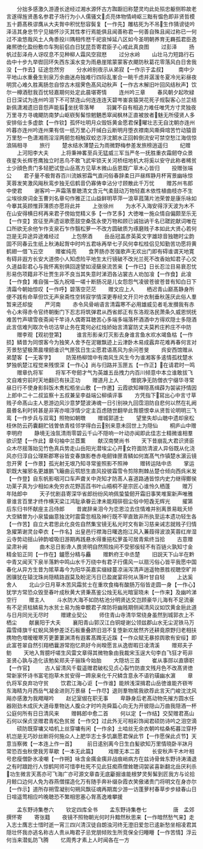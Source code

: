 <!-- { "loadSidebar": true } -->
　　分拙多感激久游遵长途经过湘水源怀古方踟蹰旧称楚灵均此处殒忠躯侧聆故老言遂得旌贤愚名参君子场行为小人儒骚文贞亮体物情﨑岖三黜有愠色即非贤哲模五十爵髙秩谬膺从大夫胷中积忧愁容鬓复【一作先】雕枯死为不吊生作猜谤徒吟泽洁其身忠节宁见输怀沙灭其性孝行焉能俱且闻善称君一何善自殊且闻过称已一何过不渝悠哉风土人角黍投川隅相传厯千祀哀悼延八区如今圣明朝养育无羇孤君臣逸雍熈徳化盈纷敷巾车狥前侣白日犹昆吾寄君臣子心戒此真良图
　　过彭泽
　　扬帆过彭泽舟人讶叹息不见种柳人霜风空寂厯
　　过分水岭
　　山壮马力短路行石齿中十步九举辔回环失西东溪水变为雨悬崖隂蒙蒙客衣飃防秋葛花零落风白日舍我没【一作去】征途忽然穷
　　分水岭别夜示从弟寂【一作示于孟叔】
　　南中少平地山水重叠生别泉万余曲迷舟独难行四际乱峯合一眺千虑并潺湲冬夏冷光彩昼夜明赏心难久胜离肠忽自惊古木揺霁色髙风动秋声【一作古木解旧叶回风结秋声】饮尔一樽酒慰我百忧轻嘉期何处定此晨堪寄情
　　连州吟三章
　　春风朝夕起吹緑日日深试为连州吟泪下不可禁连山何连连连天碧岑崟哀猿哭花死子规裂客心兰芷结新佩潇湘遗旧音怨声能翦坐抚零落琴
　　羽翼不自有相追力难任唯凭方寸灵独夜万里寻方寻魂飃防南梦山岖嵚髣髴惊魍魉悉窣闻枫林正直被放者魅无所侵贤人多安排俗士多虚歆【一作钦】孤怀吐明月众毁铄黄金愿君保曜壮志无自沈朝亦连州吟暮亦连州吟连州果有信一纸万里心开缄白云断明月堕衣襟南风嘶舜琯苦竹动猿音万里愁一色潇湘雨淫淫两劒忽相触双蛟恣浮沈鬭水正回斡倒流安可禁空愁江海信惊浪隔相寻
　　旅行
　　楚水结氷薄楚云为雨微野梅参差发旅榜逍遥归
　　纪赠
　　上河阳李大夫
　　上将秉神畧至兵无猛威三军当严冬一抚胜重衣霜劒夺众景夜星失长辉苍鹰独立时恶鸟不敢飞武牢锁天关河桥纽地机大将奚以安守此称者稀贫士少顔色贵门多轻肥试登山岳髙方见草木微山岳恩既广草木心皆归
　　投赠张端公
　　君子量不极胷吞百川流嫉邪霜气直问俗春辞柔日戸昼辉静月杯宵景幽咏惊芙蓉发笑激风飚秋鸾步独无侣鹤音仍寡俦幸沾分寸顾散此千万忧
　　赠苏州韦郎中使君
　　谢客吟一声霜落羣聴清文含元气柔鼓动万物轻嘉木依性植曲枝亦不生尘埃徐庾词金玉曹刘名章句作雅正江山益鲜明苹萍一浪草菰蒲片池荣曽是康乐咏如今搴其英顾惟菲薄质亦愿将此并
　　上张徐州
　　为水不入海安得浮天波为木不在山安得横日柯再来君子傍始觉精义多【一作艺多】大徳唯一施众情自偏颇至乐无【一作变】宫征至声遗讴歌愿鼓空桑弦永使万物和顾已诚拙讷干名已蹉跎献词唯在口所欲无余他乍作支泉石乍作翳松萝一不改方圆破质为琢磨贱子本如此大贤心若何岂是无异途异途难经过
　　上包祭酒
　　岳岳冠盖彦英英文字雄琼音独聴时尘韵固不同春云生纸上秋涛起胷中时吟五君咏再举七子风何幸松桂侣见知勤苦功愿将黄鹤翅一借飞云空
　　赠崔纯亮
　　食荠肠亦苦强歌声无欢出门即有碍谁谓天地寛有碍非遐方长安大道傍小人知虑险平地生太行镜破不改光兰死不改香始知君子心交久道益彰君心与我怀离别俱回遑譬如浸蘖泉流苦来【一作已】日长忍泣目易衰忍忧形易伤项籍非不壮贾生非不良当其失意时涕泗各沾裳古人劝加飡【一作食】此飡【一作食】难自强一饭九祝噎一嗟十断肠况是儿女怨怨气凌彼苍彼苍昔有知白日下清霜今朝始惊叹【一作呼】碧落空茫茫
　　赠文应上人
　　栖迟青山巅髙静身所便不践有命草但饮无声泉斋性空转寂学情深更専经文开贝叶衣制垂秋莲厌此俗人羣暂来还却旋
　　严河南
　　赤令风骨峭语言清霜寒不必用雄威见者毛发攅我有赤令心未得赤令官终朝衡门下忍志将筑弹君从西省郎正有东洛观洛民萧条久威恩悯抚难苦竹声啸雪夜斋闻千竿诗人偶寄耳聴苦心多端多端落杯酒酒中方得欢隠士多隠酒此言信难刋取次令坊沽举止务在寛何必红烛娇始言清宴防丈夫莫矜庄矜庄不中防
　　赠李观【观初登第】
　　谁言形影亲灯灭影去身谁言鱼水欢水竭鱼枯【一作损】鳞昔为同恨客今为独笑人舍予在泥辙飘迹上云津卧木易成蠧弃花难再春何言对芳景愁望极萧晨埋劒谁识气匣弦日生尘愿君语髙风为余问苍旻
　　呉安西馆赠从弟楚客【一无客字】
　　防笼杨柳馆中有南风生风生今为谁湘客多逺情孤枕楚水梦独帆楚江程觉来残恨深【一作心】尚与归路并玉匣五【一作正】在请君时一鸣
　　赠章仇将军
　　将军不夸劒才气为英雄五岳拽力内百川倾意中本立谁敢拔飞文自难穷前时天地翻已有扶正功
　　赠道月上人
　　僧貌净无防僧衣宁缀华寻常昼日行不使身影斜饭木煑松栢坐山敷【一作邀】云霞欲知禅隠髙缉薜为袈裟抒情因上郎中二十二叔监察十五叔兼呈李益端公柳缜评事
　　方凭指下冩出心中言寸草贱子命髙山主人恩游边风沙意梦楚波涛魂一日引别袂九回霑泪防自悲何以然在礼阙晨昬名利时转甚是非宵亦喧浮情少定主百虑随世翻举此胷臆恨幸从贤哲论明明三飞鸾【一作步兵与双鸾】照物如朝暾
　　赠城郭道士
　　望里失却山聴中遗却泉松枝休防云药囊翻贮钱曽依青桂邻学得白云别来意未回世上为隠仙
　　桐庐山中赠李明府
　　静境无浊氛清雨零碧云千山不隠响一叶动亦闻即此佳志士精微谁相羣欲识楚【一作此】章句袖中兰茝薫
　　献汉南樊尚书
　　天下昔崩乱大君识贤臣众木尽揺落始见竹色真兵势走山岳阳光潜埃尘心开女符面防清波人异俗既从化浇风亦归淳自公理斯郡寒谷皆变春旗影巻赤电劒锋匣青鳞如何嵩髙气作镇楚水濵云镜忽开霁【一作景】孤光射无垠乃知寻常鉴照影不照神
　　赠转运陆中丞
　　掌运职既大摧邪名更雄鹏飞簸曲云鹗怒生直风投彼霜雪令剪除荆棘丛楚仓倾向西呉米发【一作登】自东帆影咽河口车声聋关中尧知才防髙人喜道路通皆惊内史力继得鄼侯功莱子真为少相如未免穷衣花野菡蓞书叶山梧桐不是宗匠心谁怜久栖蓬
　　赠万年陆郎中
　　天子忧剧县寄深华省郎纷纷风响佩蛰蛰劒开霜旧事笑堆案新声唯雅章谁言百里才终作横天梁江鸿耻承眷云津未能翔徘徊尘俗中短毳无辉光
　　擢第后东归书怀献座主吕侍郎
　　昔嵗辞亲泪今为恋恩泣去住情难并别离景易戢夭矫大空鳞曽为小泉蛰幽意独沈时震雷忽相及神行既不宰直致非所执至运本遗功轻生各【一作苦】自立大君思此化良佐自然集宝镜无私光时文有新习慈亲诫志就贱子归情急擢第谢灵台牵衣【一作名】出皇邑行襟海日曙逸抱江风入蒹葭得波浪芙蓉红岸湿云寺势动揺山钟韵嘘吸旧游期再践悬水得重挹松萝虽可居青紫终当拾
　　古意赠梁肃补阙
　　曲木忌日影谗人畏贤明自然照烛间不受邪佞轻不有百链火孰知寸金精金铅正同【一作在】鑪愿分精与麤
　　赠黔府王中丞楚
　　旧説天下山半在黔中青又闻天下泉半落黔中鸣山水千万绕中有君子行儒风一以扇污俗心皆平我愿中国春化从异方生昔为隂草毒今为阳华英嘉实缀緑蔓凉湍泻清声逍遥物景胜视聴空旷并困骥犹在辕沈珠尚隠精路遐莫及盼泥汚日已盈嵗宴将何从落叶甘自轻
　　上达奚舍人
　　北山少日月草木苦风霜贫士在重坎食梅有酸肠万俗皆走圆一身【一作心】犹学方常恐众毁至春叶成秋黄大贤秉髙鉴公烛无私光暗室晓未【一作来】及幽吟涕空行
　　赠主人
　　斗水防大海不如防枯池分明贤达交岂顾豪华儿海有不足流豪有不足资枯鳞易为水贫士易为施幸覩君子席防将幽贱期侧闻清风议如饮黄金巵此道与日月同光无尽时
　　赠建业契公
　　师住青山寺清华常绕身虽然到城郭衣上不栖尘
　　献襄阳于大夫
　　襄阳青山郭汉江白铜堤谢公领兹郡山水无尘泥铁马万霜雪绛旗千虹蜺风漪参差泛石板重叠跻旧泪不复堕新欢居然齐还耕竟原野归老相扶携物色増暧暧寒芳更萋萋渊清有遐畧髙躅无近蹊【一作众赋无暴掠舆歌有安绥】即此富苍翠自然引翔栖曩游常抱忆夙好今尚暌愿言从逸辔暇日凌清溪
　　赠郑夫子鲂
　　天地入胷臆吁嗟生风雷文章得其微物象由我裁宋玉逞大句李白飞狂才苟非圣贤心孰与造化该勉矣郑夫子骊珠今始胎
　　大隠坊三首
　　崔从事郧以直隳职【一作官】
　　古人留清风千载遥赠君破松见贞心裂竹防直文残月色不改髙贤徳常新家怀诗书富宅抱草木贫安得一蹄泉来化千尺鳞含意永不语钓璜幽水濵
　　章仇将军良弃功守贫
　　饮君江海心讵【一作谁】能辨浅深揖君山岳徳谁能齐嵚岑东海精为月西岳气凝金进则万景昼【一作尽】退则羣物隂我欲荐此言天门峻沈沈风飚亦感激为我飕飗吟
　　赵记室俶在职无事
　　卑静身后老髙动物先摧方圆水任器刚劲木成灰大道母羣物达人腹众才时吟尧舜篇心向无为开彼隠山万曲我隠酒一杯公庭何所有日日清风来
　　赠韩郎中愈二首
　　何以定【一作结】交契赠君髙山石何以保贞坚赠君青松色贫居【一作交】过此外无可相彩饰闻君硕防诗吟之泪空滴
　　硕防既穿墉又啮机上丝穿墉有闲【一作余】土啮丝无余衣朝吟枯桑柘暮泣穿杼机岂是无巧妙丝断将何施众人上肥华志士多饥羸愿君保此节【一作愿保此贞节】天意当察微【一本连上作一首】
　　前日逺别离今日生白髪欲知万里情晓卧半牀月常恐百虫秋使我芳草歇【一本无此篇】
　　戏赠无本二首
　　长安秋声干木叶相号悲瘦僧卧氷凌嘲【一作朔】咏含金痍金痍非战痕峭病方在兹诗骨耸东野诗涛涌退之有时踉跄行人惊鹤阿师可惜李杜死不见此狂痴燕僧耸聴词袈裟喜新翻北岳厌利杀功生微言天髙亦可飞海广亦可源文章杳无底斸掘谁能根梦灵髣髴到匠我方与论拾月鲸口边何人免为吞燕僧摆造化万有随手奔补缀杂霞衣笑傲诸贵门将明文在身亦尔【一作示】道所存朔雪凝别句朔风飘征魂再期嵩少游一访蓬萝村春草步步緑春山日日喧遥莺相应吟晚聴恐不繁相思塞心胷髙逸难攀援














　　孟东野诗集巻六
　　钦定四库全书
　　孟东野诗集巻七　　　　　唐　孟郊　撰怀寄
　　寄张籍
　　夜镜不照物朝光何时升黯然秋思来【一作暗然愁气来】走入志士膺志士惜时逝一宵三四兴清汉徒自朗浊河终无澄旧爱忽已逺新愁坐相凌君其隠壮怀我亦逃名称古人贵从晦君子忌党朋倾败生所竞保全归矒矒【一作苦情】浮云何当来潜虬防飞腾
　　忆周秀才素上人时闻各在一方
